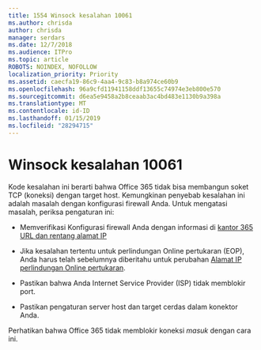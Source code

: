 ```yaml
---
title: 1554 Winsock kesalahan 10061
ms.author: chrisda
author: chrisda
manager: serdars
ms.date: 12/7/2018
ms.audience: ITPro
ms.topic: article
ROBOTS: NOINDEX, NOFOLLOW
localization_priority: Priority
ms.assetid: caecfa19-86c9-4aa4-9c83-b8a974ce60b9
ms.openlocfilehash: 96a9cfd11941158ddf13655c74974e3eb800e570
ms.sourcegitcommit: d6ea5e9458a2b8ceaab3ac4bd483e1130b9a398a
ms.translationtype: MT
ms.contentlocale: id-ID
ms.lasthandoff: 01/15/2019
ms.locfileid: "28294715"
---
```

# <a name="winsock-error-10061"></a>Winsock kesalahan 10061

Kode kesalahan ini berarti bahwa Office 365 tidak bisa membangun soket TCP (koneksi) dengan target host. Kemungkinan penyebab kesalahan ini adalah masalah dengan konfigurasi firewall Anda. Untuk mengatasi masalah, periksa pengaturan ini:
  
- Memverifikasi Konfigurasi firewall Anda dengan informasi di [kantor 365 URL dan rentang alamat IP](https://docs.microsoft.com/office365/enterprise/urls-and-ip-address-ranges)
    
- Jika kesalahan tertentu untuk perlindungan Online pertukaran (EOP), Anda harus telah sebelumnya diberitahu untuk perubahan [Alamat IP perlindungan Online pertukaran](https://docs.microsoft.com/office365/SecurityCompliance/eop/exchange-online-protection-ip-addresses).
    
- Pastikan bahwa Anda Internet Service Provider (ISP) tidak memblokir port.
    
- Pastikan pengaturan server host dan target cerdas dalam konektor Anda.
    
Perhatikan bahwa Office 365 tidak memblokir koneksi *masuk* dengan cara ini. 
  

